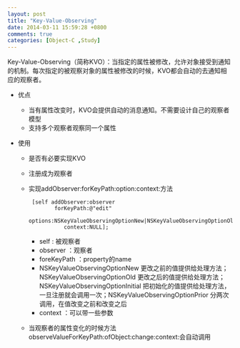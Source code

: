 ```yaml
---
layout: post
title: "Key-Value-Observing"
date: 2014-03-11 15:59:28 +0800
comments: true
categories: [Object-C ,Study]
---
```

Key-Value-Observing（简称KVO）：当指定的属性被修改，允许对象接受到通知的机制。每次指定的被观察对象的属性被修改的时候，KVO都会自动的去通知相应的观察者。

- 优点
	- 当有属性改变时，KVO会提供自动的消息通知。不需要设计自己的观察者模型
	- 支持多个观察者观察同一个属性
	
- 使用
	- 是否有必要实现KVO
	- 注册成为观察者
	- 实现addObserver:forKeyPath:option:context:方法
	
		```objc
		 [self addObserver:observer
                forKeyPath:@"edit"
                   options:NSKeyValueObservingOptionNew|NSKeyValueObservingOptionOld
                   context:NULL];
        ```
        
       - self : 被观察者
       - observer ：观察者             
       - foreKeyPath ：property的name
       - NSKeyValueObservingOptionNew 更改之前的值提供给处理方法；NSKeyValueObservingOptionOld 更改之后的值提供给处理方法；NSKeyValueObservingOptionInitial 把初始化的值提供给处理方法，一旦注册就会调用一次；NSKeyValueObservingOptionPrior 分两次调用，在值改变之前和改变之后
       - context ：可以带一些参数
	- 当观察者的属性变化的时候方法observeValueForKeyPath:ofObject:change:context:会自动调用